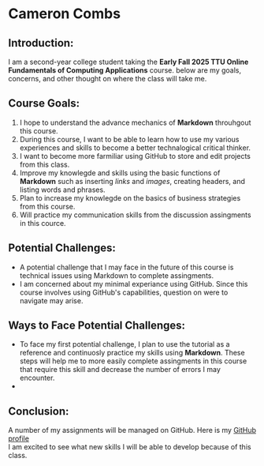 # Cameron Combs

## Introduction:

I am a second-year college student taking the **Early Fall 2025 TTU Online Fundamentals of Computing Applications** course. below are my goals, concerns, and other thought on where the class will take me.

## Course Goals:
1. I hope to understand the advance mechanics of **Markdown** throuhgout this course.
2. During this course, I want to be able to learn how to use my various experiences and skills to become a better technalogical critical thinker.
3. I want to become more farmiliar using GitHub to store and edit projects from this class.
4. Improve my knowlegde and skills using the basic functions of **Markdown** such as inserting _links_ and _images_, creating headers, and listing words and phrases. 
5. Plan to increase my knowlegde on the basics of business strategies from this course.
6. Will practice my communication skills from the discussion assingments in this cource.

## Potential Challenges:
- A potential challenge that I may face in the future of this course is technical issues using Markdown to complete assingments.
- I am concerned about my minimal experiance using GitHub. Since this course involves using GitHub's capabilities, question on were to navigate may arise.

## Ways to Face Potential Challenges:

- To face my first potential challenge, I plan to use the tutorial as a reference and continuosly practice my skills using **Markdown**. These steps will help me to more easily complete assingments in this course that require this skill and decrease the number of errors I may encounter.
- 
## Conclusion:
A number of my assignments will be managed on GitHub. Here is my [GitHub profile](https://github.com/CameronCombs578)  
I am excited to see what new skills I will be able to develop because of this class.
